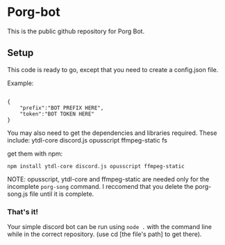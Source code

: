 # Porg-bot

This is the public github repository for Porg Bot.

## Setup

This code is ready to go, except that you need to create a config.json file.

Example:

```

{
    "prefix":"BOT PREFIX HERE",
    "token":"BOT TOKEN HERE"
}

```
You may also need to get the dependencies and libraries required. These include:
ytdl-core
discord.js
opusscript
ffmpeg-static
fs

get them with npm:

`npm install ytdl-core discord.js opusscript ffmpeg-static`

NOTE: opusscript, ytdl-core and ffmpeg-static are needed only for the incomplete `porg-song` command. I reccomend that you delete the porg-song.js file until it is complete.

### That's it!

Your simple discord bot can be run using `node .` with the command line while in the correct repository. (use cd [the file's path] to get there).

